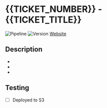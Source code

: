 # {{TICKET_NUMBER}} - {{TICKET_TITLE}}

![Pipeline](https://github.com/{{REPOSITORY_NAME}}/actions/workflows/preview.yml/badge.svg?event=pull_request&branch={{BRANCH_NAME}})
![Version](https://gavanlamb-github-actions-assets.s3.ap-southeast-2.amazonaws.com/{{REPOSITORY_NAME}}/{{BRANCH_NAME}}/site/badges/version.svg)
[Website](https://gavanlamb-github-actions-assets.s3.ap-southeast-2.amazonaws.com/{{REPOSITORY_NAME}}/{{BRANCH_NAME}}/site/index.html)

## Description
*
*
*

## Testing
- [ ] Deployed to S3
